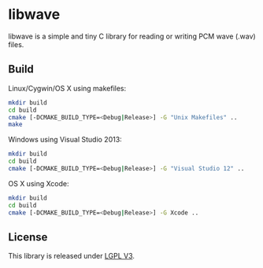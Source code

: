 libwave
=======

libwave is a simple and tiny C library for reading or writing PCM wave (.wav)
files.

Build
-----

Linux/Cygwin/OS X using makefiles:

```sh
mkdir build
cd build
cmake [-DCMAKE_BUILD_TYPE=<Debug|Release>] -G "Unix Makefiles" ..
make
```

Windows using Visual Studio 2013:

```sh
mkdir build
cd build
cmake [-DCMAKE_BUILD_TYPE=<Debug|Release>] -G "Visual Studio 12" ..
```

OS X using Xcode:

```sh
mkdir build
cd build
cmake [-DCMAKE_BUILD_TYPE=<Debug|Release>] -G Xcode ..
```

License
-------
This library is released under
[LGPL V3](https://www.gnu.org/licenses/lgpl.html).
